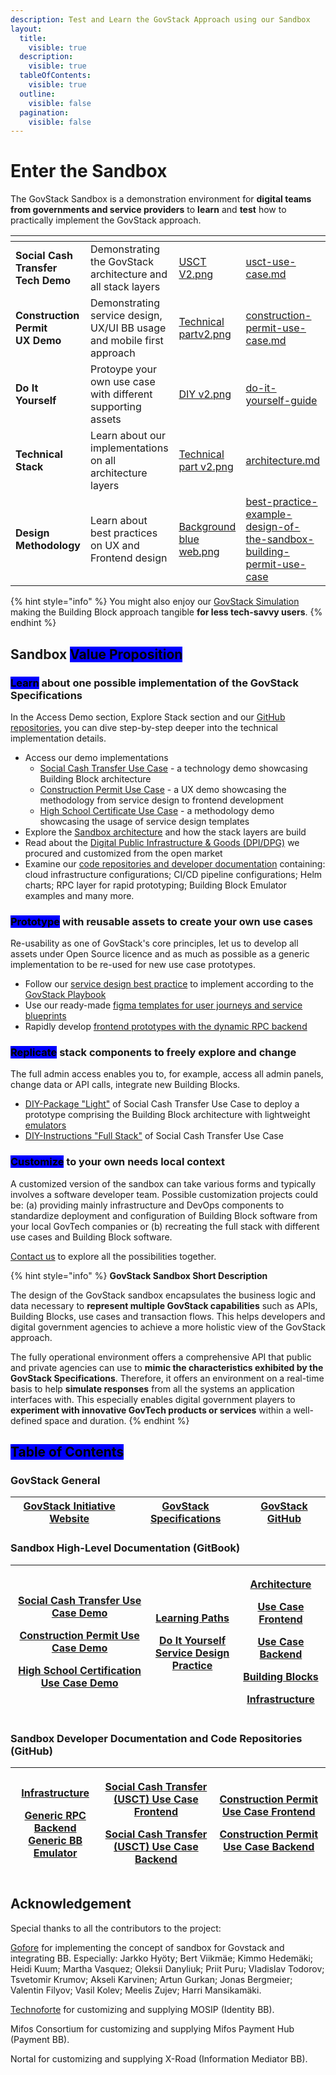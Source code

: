 ```yaml
---
description: Test and Learn the GovStack Approach using our Sandbox
layout:
  title:
    visible: true
  description:
    visible: true
  tableOfContents:
    visible: true
  outline:
    visible: false
  pagination:
    visible: false
---
```


# Enter the Sandbox

The GovStack Sandbox is a demonstration environment for **digital teams from governments and service providers** to **learn** and **test** how to practically implement the GovStack approach.

<table data-view="cards" data-full-width="false"><thead><tr><th></th><th></th><th data-hidden data-card-cover data-type="files"></th><th data-hidden data-card-target data-type="content-ref"></th></tr></thead><tbody><tr><td><strong>Social Cash Transfer</strong> <br><strong>Tech Demo</strong></td><td>Demonstrating the GovStack architecture and all stack layers</td><td><a href=".gitbook/assets/USCT V2.png">USCT V2.png</a></td><td><a href="access-demos/usct-use-case.md">usct-use-case.md</a></td></tr><tr><td><strong>Construction Permit</strong><br><strong>UX Demo</strong></td><td>Demonstrating service design, UX/UI BB usage and mobile first approach</td><td><a href=".gitbook/assets/Technical partv2.png">Technical partv2.png</a></td><td><a href="access-demos/construction-permit-use-case.md">construction-permit-use-case.md</a></td></tr><tr><td><strong>Do It Yourself</strong><br></td><td>Protoype your own use case with different supporting assets</td><td><a href=".gitbook/assets/DIY v2.png">DIY v2.png</a></td><td><a href="follow-methodology/do-it-yourself-guide/">do-it-yourself-guide</a></td></tr><tr><td><strong>Technical Stack</strong></td><td>Learn about our implementations on all architecture layers</td><td><a href=".gitbook/assets/Technical part v2.png">Technical part v2.png</a></td><td><a href="explore-stack/architecture.md">architecture.md</a></td></tr><tr><td><strong>Design Methodology</strong></td><td>Learn about best practices on UX and Frontend design</td><td><a href=".gitbook/assets/Background blue web.png">Background blue web.png</a></td><td><a href="follow-methodology/best-practice-example-design-of-the-sandbox-building-permit-use-case/">best-practice-example-design-of-the-sandbox-building-permit-use-case</a></td></tr></tbody></table>

{% hint style="info" %}
You might also enjoy our [GovStack Simulation](https://www.govstack.global/our-offerings/govspecs/simulation/) making the Building Block approach tangible **for less tech-savvy users**.
{% endhint %}

## Sandbox <mark style="background-color:blue;">Value Proposition</mark>

### <mark style="background-color:blue;">Learn</mark> about one possible implementation of the GovStack Specifications

In the Access Demo section, Explore Stack section and our [GitHub repositories](https://github.com/GovStackWorkingGroup?q=sandbox\&type=all\&language=\&sort=), you can dive step-by-step deeper into the technical implementation details.

* Access our demo implementations
  * [Social Cash Transfer Use Case](access-demos/usct-use-case.md) - a technology demo showcasing Building Block architecture
  * [Construction Permit Use Case](access-demos/construction-permit-use-case.md) - a UX demo showcasing the methodology from service design to frontend development
  * [High School Certificate Use Case](access-demos/high-school-certificate-methodology-demo.md) - a methodology demo showcasing the usage of service design templates
* Explore the [Sandbox architecture](explore-stack/architecture.md) and how the stack layers are build
* Read about the [Digital Public Infrastructure & Goods (DPI/DPG)](explore-stack/building-blocks/) we procured and customized from the open market
* Examine our [code repositories and developer documentation](./#sandbox-developer-documentation-and-code-repositories-github) containing: cloud infrastructure configurations; CI/CD pipeline configurations; Helm charts; RPC layer for rapid prototyping; Building Block Emulator examples and many more.

### <mark style="background-color:blue;">Prototype</mark> with reusable assets to create your own use cases

Re-usability as one of GovStack's core principles, let us to develop all assets under Open Source licence and as much as possible as a generic implementation to be re-used for new use case prototypes.

* Follow our [service design best practice](follow-methodology/best-practice-example-design-of-the-sandbox-building-permit-use-case/) to implement according to the [GovStack Playbook](https://govstack.gitbook.io/implementation-playbook/)
* Use our ready-made [figma templates for user journeys and service blueprints](follow-methodology/best-practice-example-design-of-the-sandbox-building-permit-use-case/templates.md)
* Rapidly develop [frontend prototypes with the dynamic RPC backend](follow-methodology/diy/diy-dynamic-frontend/)

### <mark style="background-color:blue;">Replicate</mark> stack components to freely explore and change

The full admin access enables you to, for example, access all admin panels, change data or API calls, integrate new Building Blocks.

* [DIY-Package "Light"](follow-methodology/diy/usct-diy-version.md) of Social Cash Transfer Use Case to deploy a prototype comprising the Building Block architecture with lightweight [emulators](explore-stack/building-blocks/emulators.md)
* [DIY-Instructions "Full Stack"](follow-methodology/diy/diy-full-stack.md) of Social Cash Transfer Use Case

### <mark style="background-color:blue;">Customize</mark> to your own needs local context

A customized version of the sandbox can take various forms and typically involves a software developer team. Possible customization projects could be: (a) providing mainly infrastructure and DevOps components to standardize deployment and configuration of Building Block software from your local GovTech companies or (b) recreating the full stack with different use cases and Building Block software.

[Contact us](https://www.govstack.global/about/contact/) to explore all the possibilities together.

{% hint style="info" %}
**GovStack Sandbox Short Description**

The design of the GovStack sandbox encapsulates the business logic and data necessary to **represent multiple GovStack capabilities** such as APIs, Building Blocks, use cases and transaction flows. This helps developers and digital government agencies to achieve a more holistic view of the GovStack approach.

The fully operational environment offers a comprehensive API that public and private agencies can use to **mimic the characteristics exhibited by the GovStack Specifications**. Therefore, it offers an environment on a real-time basis to help **simulate responses** from all the systems an application interfaces with. This especially enables digital government players to **experiment with innovative GovTech products or services** within a well-defined space and duration.
{% endhint %}

## <mark style="background-color:blue;">Table of Contents</mark>

### GovStack General

| [GovStack Initiative Website](https://www.govstack.global/) | [GovStack Specifications](https://govstack.gitbook.io/specification/) | [GovStack GitHub](https://github.com/GovStackWorkingGroup) |
| ----------------------------------------------------------- | --------------------------------------------------------------------- | ---------------------------------------------------------- |

### Sandbox High-Level Documentation (GitBook)

| <p><a href="access-demos/usct-use-case.md">Social Cash Transfer Use Case Demo</a></p><p><a href="access-demos/construction-permit-use-case.md">Construction Permit Use Case Demo</a></p><p><a href="access-demos/high-school-certificate-methodology-demo.md">High School Certification Use Case Demo</a></p><p></p> | <p><a href="follow-methodology/do-it-yourself-guide/">Learning Paths</a></p><p><a href="follow-methodology/diy/">Do It Yourself</a><br><a href="follow-methodology/best-practice-example-design-of-the-sandbox-building-permit-use-case/">Service Design Practice</a></p> | <p><a href="explore-stack/architecture.md">Architecture</a></p><p><a href="explore-stack/use-case-frontend.md">Use Case Frontend</a></p><p><a href="explore-stack/use-case-backend.md">Use Case Backend</a></p><p><a href="explore-stack/building-blocks/">Building Blocks</a></p><p><a href="explore-stack/infrastructure.md">Infrastructure</a></p> |
| -------------------------------------------------------------------------------------------------------------------------------------------------------------------------------------------------------------------------------------------------------------------------------------------------------------------- | ------------------------------------------------------------------------------------------------------------------------------------------------------------------------------------------------------------------------------------------------------------------------- | ----------------------------------------------------------------------------------------------------------------------------------------------------------------------------------------------------------------------------------------------------------------------------------------------------------------------------------------------------- |

### Sandbox Developer Documentation and Code Repositories (GitHub)

| <p><a href="https://github.com/GovStackWorkingGroup/sandbox-infra">Infrastructure </a></p><p><a href="https://github.com/GovStackWorkingGroup/sandbox-app-rpc-backend">Generic RPC Backend</a><br><a href="https://github.com/GovStackWorkingGroup/sandbox-bb-emulator">Generic BB Emulator</a></p> | <p><a href="https://github.com/GovStackWorkingGroup/sandbox-usecase-usct-frontend">Social Cash Transfer (USCT) Use Case Frontend</a></p><p><a href="https://github.com/GovStackWorkingGroup/sandbox-usecase-usct-backend">Social Cash Transfer (USCT) Use Case Backend</a></p> | <p><a href="https://github.com/GovStackWorkingGroup/sandbox-usecase-bp-frontend">Construction Permit Use Case Frontend</a></p><p><a href="https://github.com/GovStackWorkingGroup/sandbox-usecase-bp-backend">Construction Permit Use Case Backend</a></p> |
| --------------------------------------------------------------------------------------------------------------------------------------------------------------------------------------------------------------------------------------------------------------------------------------------------- | ------------------------------------------------------------------------------------------------------------------------------------------------------------------------------------------------------------------------------------------------------------------------------ | ---------------------------------------------------------------------------------------------------------------------------------------------------------------------------------------------------------------------------------------------------------- |

## Acknowledgement

Special thanks to all the contributors to the project:

[Gofore](https://gofore.com/en/) for implementing the concept of sandbox for Govstack and integrating BB. Especially: Jarkko Hyöty; Bert Viikmäe; Kimmo Hedemäki; Heidi Kuum; Martha Vasquez; Oleksii Danyliuk; Priit Puru; Vladislav Todorov; Tsvetomir Krumov; Akseli Karvinen; Artun Gurkan; Jonas Bergmeier; Valentin Filyov; Vasil Kolev; Meelis Zujev; Harri Mansikamäki.

[Technoforte](https://www.technoforte.co.in/) for customizing and supplying MOSIP (Identity BB).

Mifos Consortium for customizing and supplying Mifos Payment Hub (Payment BB).

Nortal for customizing and supplying X-Road (Information Mediator BB).
